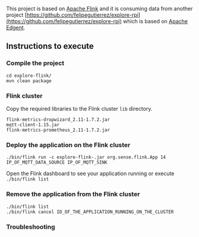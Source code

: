 
This project is based on [Apache Flink](https://flink.apache.org/) and it is consuming data from another project [https://github.com/felipegutierrez/explore-rpi](https://github.com/felipegutierrez/explore-rpi) which is based on [Apache Edgent](http://edgent.apache.org/).


## Instructions to execute

### Compile the project

```
cd explore-flink/
mvn clean package
```

### Flink cluster

Copy the required libraries to the Flink cluster `lib` directory.

```
flink-metrics-dropwizard_2.11-1.7.2.jar
mqtt-client-1.15.jar
flink-metrics-prometheus_2.11-1.7.2.jar
```

### Deploy the application on the Flink cluster

`./bin/flink run -c explore-flink-.jar org.sense.flink.App 14 IP_OF_MQTT_DATA_SOURCE IP_OF_MQTT_SINK`

Open the Flink dashboard to see your application running or execute `./bin/flink list`

### Remove the application from the Flink cluster

```
./bin/flink list
./bin/flink cancel ID_OF_THE_APPLICATION_RUNNING_ON_THE_CLUSTER
```

### Troubleshooting





